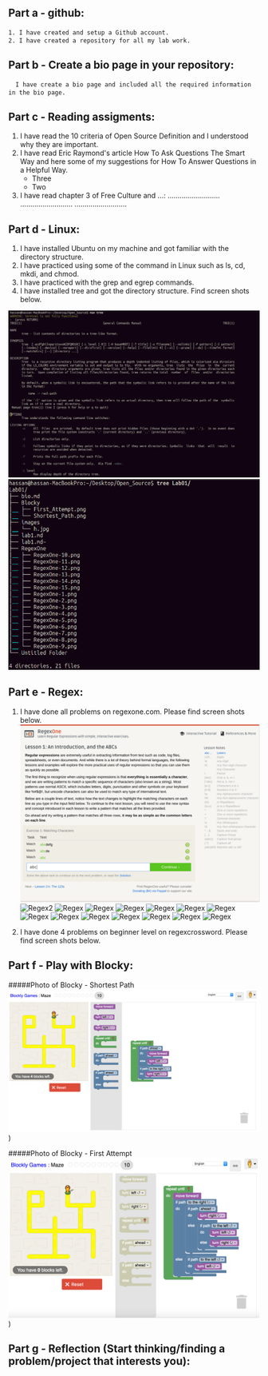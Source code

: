 
## Part a - github:
    1. I have created and setup a Github account.
    2. I have created a repository for all my lab work.

## Part b - Create a bio page in your repository:
      I have create a bio page and included all the required information in the bio page. 

## Part c - Reading assigments:
1. I have read the 10 criteria of Open Source Definition and I understood why they are important.
2. I have read Eric Raymond's article How To Ask Questions The Smart Way and here some of my suggestions for How To Answer Questions in a Helpful Way.
    + Three
    + Two
3. I have read chapter 3 of Free Culture and ...:
    ..........................
    ..........................
    ..........................

## Part d - Linux:
  1. I have installed Ubuntu on my machine and got familiar with the directory structure.
  2. I have practiced using some of the command in Linux such as ls, cd, mkdi, and chmod.
  3. I have practiced with the grep and egrep commands.
  4. I have installed tree and got the directory structure. Find screen shots below.

![Tree](./images/Tree-2.png)
![Tree](./images/Tree.png)

## Part e - Regex:
1. I have done all problems on regexone.com. Please find screen shots below.
![Regex](./RegexOne/RegexOne-1.png)
![Regex2](./egexOne/RegexOne-10.png)
![Regex](./egexOne/RegexOne-11.png)
![Regex](./egexOne/RegexOne-12.png)
![Regex](./egexOne/RegexOne-13.png)
![Regex](./egexOne/RegexOne-14.png)
![Regex](./egexOne/RegexOne-15.png)
![Regex](./egexOne/RegexOne-2.png)
![Regex](./egexOne/RegexOne-3.png)
![Regex](./egexOne/RegexOne-4.png)
![Regex](./egexOne/RegexOne-5.png)
![Regex](./egexOne/RegexOne-6.png)
![Regex](./egexOne/RegexOne-7.png)
![Regex](./egexOne/RegexOne-8.png)
![Regex](./egexOne/RegexOne-9.png)

2. I have done 4 problems on beginner level on regexcrossword. Please find screen shots below. 


## Part f - Play with Blocky:
#####Photo of Blocky - Shortest Path 
![Blocky](./Blocky/First_Attempt.png))

#####Photo of Blocky - First Attempt
![Blocky](./Blocky/Shortest_Path.png))

## Part g - Reflection (Start thinking/finding a problem/project that interests you):
